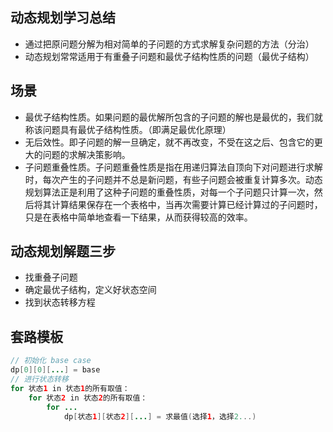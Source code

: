 
## 动态规划学习总结
* 通过把原问题分解为相对简单的子问题的方式求解复杂问题的方法（分治）
* 动态规划常常适用于有重叠子问题和最优子结构性质的问题（最优子结构）

## 场景
* 最优子结构性质。如果问题的最优解所包含的子问题的解也是最优的，我们就称该问题具有最优子结构性质。（即满足最优化原理）
* 无后效性。即子问题的解一旦确定，就不再改变，不受在这之后、包含它的更大的问题的求解决策影响。
* 子问题重叠性质。子问题重叠性质是指在用递归算法自顶向下对问题进行求解时，每次产生的子问题并不总是新问题，有些子问题会被重复计算多次。动态规划算法正是利用了这种子问题的重叠性质，对每一个子问题只计算一次，然后将其计算结果保存在一个表格中，当再次需要计算已经计算过的子问题时，只是在表格中简单地查看一下结果，从而获得较高的效率。

## 动态规划解题三步
* 找重叠子问题
* 确定最优子结构，定义好状态空间
* 找到状态转移方程

## 套路模板
```java
// 初始化 base case
dp[0][0][...] = base
// 进行状态转移
for 状态1 in 状态1的所有取值：
    for 状态2 in 状态2的所有取值：
        for ...
            dp[状态1][状态2][...] = 求最值(选择1，选择2...)
```

